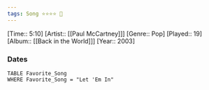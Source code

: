 ```yaml
---
tags: Song ⭐⭐⭐⭐ 💛
---
```

[Time:: 5:10]
[Artist:: [[Paul McCartney]]]
[Genre:: Pop]
[Played:: 19]
[Album:: [[Back in the World]]]
[Year:: 2003]
### Dates
````dataview
TABLE Favorite_Song
WHERE Favorite_Song = "Let 'Em In"
````